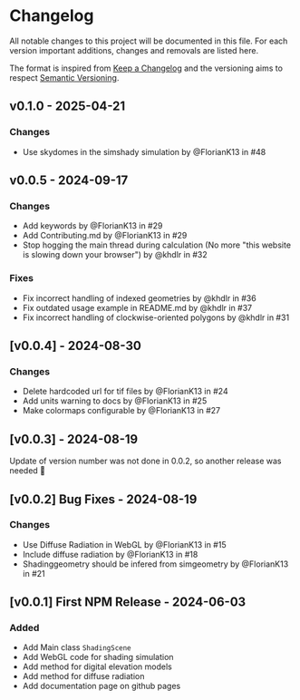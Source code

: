 # Changelog

All notable changes to this project will be documented in this file.
For each version important additions, changes and removals are listed here.

The format is inspired from [Keep a Changelog](http://keepachangelog.com/en/1.0.0/)
and the versioning aims to respect [Semantic Versioning](http://semver.org/spec/v2.0.0.html).

## v0.1.0 - 2025-04-21

### Changes

- Use skydomes in the simshady simulation by @FlorianK13 in #48

## v0.0.5 - 2024-09-17

### Changes

- Add keywords by @FlorianK13 in #29
- Add Contributing.md by @FlorianK13 in #29
- Stop hogging the main thread during calculation (No more "this website is slowing down your browser") by @khdlr in #32

### Fixes

- Fix incorrect handling of indexed geometries by @khdlr in #36
- Fix outdated usage example in README.md by @khdlr in #37
- Fix incorrect handling of clockwise-oriented polygons by @khdlr in #31

## [v0.0.4] - 2024-08-30

### Changes

- Delete hardcoded url for tif files by @FlorianK13 in #24
- Add units warning to docs by @FlorianK13 in #25
- Make colormaps configurable by @FlorianK13 in #27

## [v0.0.3] - 2024-08-19

Update of version number was not done in 0.0.2, so another release was needed 🥇

## [v0.0.2] Bug Fixes - 2024-08-19

### Changes

- Use Diffuse Radiation in WebGL by @FlorianK13 in #15
- Include diffuse radiation by @FlorianK13 in #18
- Shadinggeometry should be infered from simgeometry by @FlorianK13 in #21

## [v0.0.1] First NPM Release - 2024-06-03

### Added

- Add Main class `ShadingScene`
- Add WebGL code for shading simulation
- Add method for digital elevation models
- Add method for diffuse radiation
- Add documentation page on github pages
